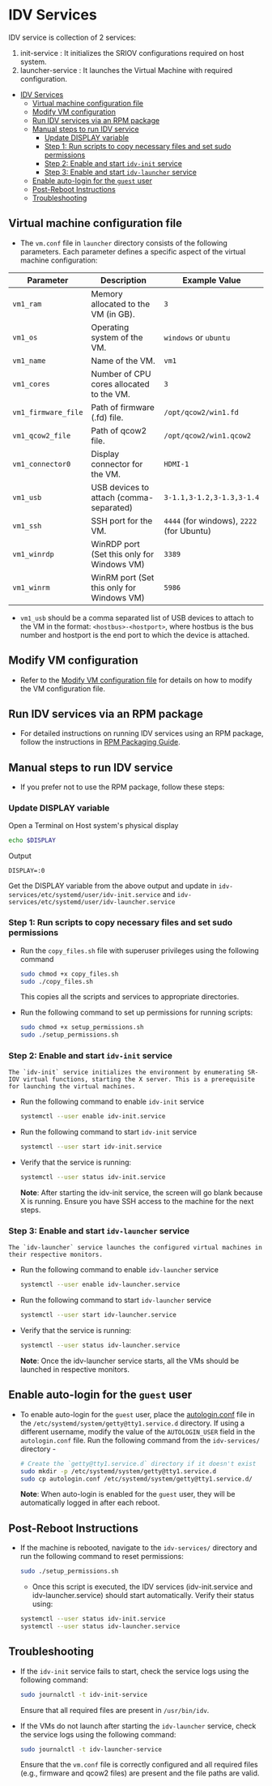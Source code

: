 # IDV Services
IDV service is collection of 2 services:
1. init-service : It initializes the SRIOV configurations required on host system.
2. launcher-service : It launches the Virtual Machine with required configuration.

- [IDV Services](#idv-services)
  - [Virtual machine configuration file](#virtual-machine-configuration-file)
  - [Modify VM configuration](#modify-vm-configuration)
  - [Run IDV services via an RPM package](#run-idv-services-via-an-rpm-package)
  - [Manual steps to run IDV service](#manual-steps-to-run-idv-service)
    - [Update DISPLAY variable](#update-display-variable)
    - [Step 1: Run scripts to copy necessary files and set sudo permissions](#step-1-run-scripts-to-copy-necessary-files-and-set-sudo-permissions)
    - [Step 2: Enable and start `idv-init` service](#step-2-enable-and-start-idv-init-service)
    - [Step 3: Enable and start `idv-launcher` service](#step-3-enable-and-start-idv-launcher-service)
  - [Enable auto-login for the `guest` user](#enable-auto-login-for-the-guest-user)
  - [Post-Reboot Instructions](#post-reboot-instructions)
  - [Troubleshooting](#troubleshooting)

## Virtual machine configuration file 

- The `vm.conf` file in `launcher` directory consists of the following parameters. Each parameter defines a specific aspect of the virtual machine configuration: 

| Parameter           | Description                                      | Example Value                             |
|---------------------|--------------------------------------------------|-------------------------------------------|
| `vm1_ram`           | Memory allocated to the VM (in GB).              | `3`                                       |
| `vm1_os`            | Operating system of the VM.                      | `windows` or `ubuntu`                     |
| `vm1_name`          | Name of the VM.                                  | `vm1`                                     |
| `vm1_cores`         | Number of CPU cores allocated to the VM.         | `3`                                       |
| `vm1_firmware_file` | Path of firmware (.fd) file.                     | `/opt/qcow2/win1.fd`                      |
| `vm1_qcow2_file`    | Path of qcow2 file.                              | `/opt/qcow2/win1.qcow2`                   |
| `vm1_connector0`    | Display connector for the VM.                    | `HDMI-1`                                  |
| `vm1_usb`           | USB devices to attach (comma-separated)          | `3-1.1,3-1.2,3-1.3,3-1.4`                 |
| `vm1_ssh`           | SSH port for the VM.                             | `4444` (for windows), `2222` (for Ubuntu) |
| `vm1_winrdp`        | WinRDP port (Set this only for Windows VM)       | `3389`                                    |
| `vm1_winrm`         | WinRM port (Set this only for Windows VM)        | `5986`                                    |

- `vm1_usb` should be a comma separated list of USB devices to attach to the VM in the format: `<hostbus>-<hostport>`, where hostbus is the bus number and hostport is the end port to which the device is attached.

## Modify VM configuration

- Refer to the [Modify VM configuration file](modify-vm-config-file.md) for details on how to modify the VM configuration file.

## Run IDV services via an RPM package

- For detailed instructions on running IDV services using an RPM package, follow the instructions in [RPM Packaging Guide](rpm-packaging-guide.md).

## Manual steps to run IDV service

- If you prefer not to use the RPM package, follow these steps:

###   Update DISPLAY variable
  Open a Terminal on Host system's physical display
  ```sh
  echo $DISPLAY
  ```
  Output
  ```
  DISPLAY=:0
  ```
  Get the DISPLAY variable from the above output and update in `idv-services/etc/systemd/user/idv-init.service` and `idv-services/etc/systemd/user/idv-launcher.service`


  ### Step 1: Run scripts to copy necessary files and set sudo permissions

  - Run the `copy_files.sh` file with superuser privileges using the following command

    ```bash
    sudo chmod +x copy_files.sh
    sudo ./copy_files.sh
    ```
    This copies all the scripts and services to appropriate directories.

  - Run the following command to set up permissions for running scripts:

    ```bash
    sudo chmod +x setup_permissions.sh
    sudo ./setup_permissions.sh
    ```

  ### Step 2: Enable and start `idv-init` service

    The `idv-init` service initializes the environment by enumerating SR-IOV virtual functions, starting the X server. This is a prerequisite for launching the virtual machines.

  - Run the following command to enable `idv-init` service
    
    ```bash
    systemctl --user enable idv-init.service
    ```

  - Run the following command to start `idv-init` service
    
    ```bash
    systemctl --user start idv-init.service
    ```

  - Verify that the service is running:

      ```bash
      systemctl --user status idv-init.service
      ```
    **Note**: After starting the idv-init service, the screen will go blank because X is running. Ensure you have SSH access to the machine for the next steps.

  ### Step 3: Enable and start `idv-launcher` service

    The `idv-launcher` service launches the configured virtual machines in their respective monitors.

  - Run the following command to enable `idv-launcher` service
    
    ```bash
    systemctl --user enable idv-launcher.service
    ```

  - Run the following command to start `idv-launcher` service
    
    ```bash
    systemctl --user start idv-launcher.service
    ```

  - Verify that the service is running:

    ```bash
    systemctl --user status idv-launcher.service
    ```
    **Note**: Once the idv-launcher service starts, all the VMs should be launched in respective monitors.

## Enable auto-login for the `guest` user

- To enable auto-login for the `guest` user, place the [autologin.conf](autologin.conf) file in the `/etc/systemd/system/getty@tty1.service.d` directory. If using a different username, modify the value of the `AUTOLOGIN_USER` field in the `autologin.conf` file. Run the following command from the `idv-services/` directory - 
  
  ```bash
  # Create the `getty@tty1.service.d` directory if it doesn't exist
  sudo mkdir -p /etc/systemd/system/getty@tty1.service.d
  sudo cp autologin.conf /etc/systemd/system/getty@tty1.service.d/
  ```

  **Note**: When auto-login is enabled for the `guest` user, they will be automatically logged in after each reboot.

## Post-Reboot Instructions

- If the machine is rebooted, navigate to the `idv-services/` directory and run the following command to reset permissions:

  ```bash
  sudo ./setup_permissions.sh
  ```
  - Once this script is executed, the IDV services (idv-init.service and idv-launcher.service) should start automatically. Verify their status using:
  
  ```bash
  systemctl --user status idv-init.service
  systemctl --user status idv-launcher.service
  ```

## Troubleshooting

- If the `idv-init` service fails to start, check the service logs using the following command:
  
  ```bash
  sudo journalctl -t idv-init-service
  ```
  Ensure that all required files are present in `/usr/bin/idv`.


- If the VMs do not launch after starting the `idv-launcher` service, check the service logs using the following command:

  ```bash
  sudo journalctl -t idv-launcher-service
  ```  
  Ensure that the `vm.conf` file is correctly configured and all required files (e.g., firmware and qcow2 files) are present and the file paths are valid.
